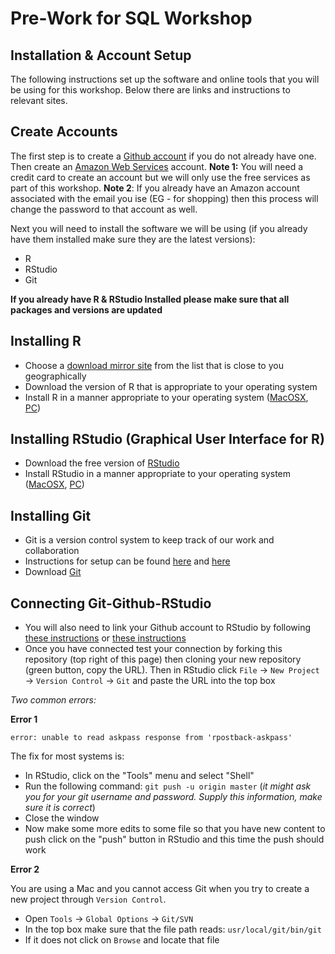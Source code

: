 # Pre-Work for SQL Workshop

## Installation & Account Setup

The following instructions set up the software and online tools that you will be using for this workshop. Below there are links and instructions to relevant sites.

## Create Accounts

The first step is to create a [Github account](https://github.com/join?source=header) if you do not already have one. Then create an [Amazon Web Services](https://aws.amazon.com/) account. **Note 1:** You will need a credit card to create an account but we will only use the free services as part of this workshop. **Note 2**: If you already have an Amazon account associated with the email you ise (EG - for shopping) then this process will change the password to that account as well. 

Next you will need to install the software we will be using (if you already have them installed make sure they are the latest versions):
   * R
   * RStudio
   * Git
   
**If you already have R & RStudio Installed please make sure that all packages and versions are updated**
   
## Installing R
* Choose a [download mirror site](https://cran.r-project.org/mirrors.html) from the list that is close to you geographically  
* Download the version of R that is appropriate to your operating system
* Install R in a manner appropriate to your operating system ([MacOSX](https://youtu.be/Ywj6yNfc5nM), [PC](https://youtu.be/5ZbjUEg4a1g))

## Installing RStudio (Graphical User Interface for R)
* Download the free version of [RStudio](https://www.rstudio.com/products/rstudio/download/)
* Install RStudio in a manner appropriate to your operating system ([MacOSX](https://youtu.be/Ywj6yNfc5nM), [PC](https://youtu.be/5ZbjUEg4a1g))

## Installing Git
* Git is a version control system to keep track of our work and collaboration
* Instructions for setup can be found [here](https://help.github.com/articles/set-up-git/) and [here](https://git-scm.com/book/en/v2/Getting-Started-Installing-Git)
* Download [Git](https://git-scm.com/downloads) 

## Connecting Git-Github-RStudio
* You will also need to link your Github account to RStudio by following [these instructions](https://support.rstudio.com/hc/en-us/articles/200532077-Version-Control-with-Git-and-SVN) or [these instructions](http://happygitwithr.com/rstudio-git-github.html)
* Once you have connected test your connection by forking this repository (top right of this page) then cloning your new repository (green button, copy the URL). Then in RStudio click `File` -> `New Project` -> `Version Control` -> `Git` and paste the URL into the top box

*Two common errors:* 

**Error 1** 

`error: unable to read askpass response from 'rpostback-askpass'`

The fix for most systems is:

* In RStudio, click on the "Tools" menu and select "Shell"
* Run the following command: `git push -u origin master` (*it might ask you for your git username and password. Supply this information, make sure it is correct*)
* Close the window
* Now make some more edits to some file so that you have new content to push click on the "push" button in RStudio and this time the push should work

**Error 2**

You are using a Mac and you cannot access Git when you try to create a new project through `Version Control`.

* Open `Tools` -> `Global Options` -> `Git/SVN`
* In the top box make sure that the file path reads:
`usr/local/git/bin/git`
* If it does not click on `Browse` and locate that file
